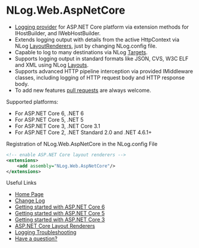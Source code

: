 # NLog.Web.AspNetCore

- [Logging provider](https://learn.microsoft.com/en-us/dotnet/core/extensions/logging-providers) for ASP.NET Core platform via extension methods for IHostBuilder, and IWebHostBuilder.
- Extends logging output with details from the active HttpContext via NLog [LayoutRenderers](https://nlog-project.org/config/?tab=layout-renderers&search=package:nlog.web.aspnetcore), just by changing NLog.config file.
- Capable to log to many destinations via NLog [Targets](https://nlog-project.org/config/?tab=targets).
- Supports logging output in standard formats like JSON, CVS, W3C ELF and XML using NLog [Layouts](https://nlog-project.org/config/?tab=layouts).
- Supports advanced HTTP pipeline interception via provided IMiddleware classes, including logging of HTTP request body and HTTP response body.
- To add new features [pull requests](https://github.com/NLog/NLog.Web/pulls) are always welcome.

Supported platforms:

- For ASP.NET Core 6, .NET 6
- For ASP.NET Core 5, .NET 5
- For ASP.NET Core 3, .NET Core 3.1
- For ASP.NET Core 2, .NET Standard 2.0 and .NET 4.6.1+

Registration of NLog.Web.AspNetCore in the NLog.config File

```xml
<!-- enable ASP.NET Core layout renderers -->
<extensions>
    <add assembly="NLog.Web.AspNetCore"/>
</extensions>
```

Useful Links

- [Home Page](https://nlog-project.org/)
- [Change Log](https://github.com/NLog/NLog.Web/releases)
- [Getting started with ASP.NET Core 6](https://github.com/NLog/NLog/wiki/Getting-started-with-ASP.NET-Core-6)
- [Getting started with ASP.NET Core 5](https://github.com/NLog/NLog/wiki/Getting-started-with-ASP.NET-Core-5)
- [Getting started with ASP.NET Core 3](https://github.com/NLog/NLog/wiki/Getting-started-with-ASP.NET-Core-3)
- [ASP.NET Core Layout Renderers](https://nlog-project.org/config/?tab=layout-renderers&search=package:nlog.web.aspnetcore)
- [Logging Troubleshooting](https://github.com/NLog/NLog/wiki/Logging-troubleshooting)
- [Have a question?](https://stackoverflow.com/questions/tagged/nlog)
